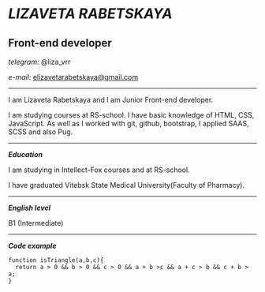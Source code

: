 # **_LIZAVETA RABETSKAYA_**

## **Front-end developer**

*telegram:* @liza_vrr

*e-mail:* elizavetarabetskaya@gmail.com

-----------------------------------------------------------------------------------
I am Lizaveta Rabetskaya and I am Junior Front-end developer.

I am studying courses at RS-school. I have basic knowledge of HTML, CSS, JavaScript.
As well as I worked with git, github, bootstrap, I applied SAAS, SCSS and also Pug.

------------------------------------------------------------------------------------

***Education***

I am studying in Intellect-Fox courses and at RS-school.

I have graduated Vitebsk State Medical University(Faculty of Pharmacy).

------------------------------------------------------------------------------------

***English level***

B1 (Intermediate)

------------------------------------------------------------------------------------

***Code example***
```
function isTriangle(a,b,c){
  return a > 0 && b > 0 && c > 0 && a + b >c && a + c > b && c + b > a;
}
```